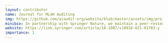 ```yaml
---
layout: contributor
name: Journal for ML4H Auditing
img: https://github.com/aiaudit-org/website/blob/master/assets/img/projects/joms.png
minibio: In partnership with Springer Nature, we maintain a peer-reviewed venue for deliberation on the methods, processes and tools needed to manage the particular risks of ML4H systems. Learn more <a href="https://link.springer.com/article/10.1007/s10916-021-01783-y">here</a> and <a href="https://static-content.springer.com/esm/art%3A10.1007%2Fs10916-021-01783-y/MediaObjects/10916_2021_1783_MOESM1_ESM.pdf">here</a>.
website: https://link.springer.com/article/10.1007/s10916-021-01783-y
importance: 1
---
```

